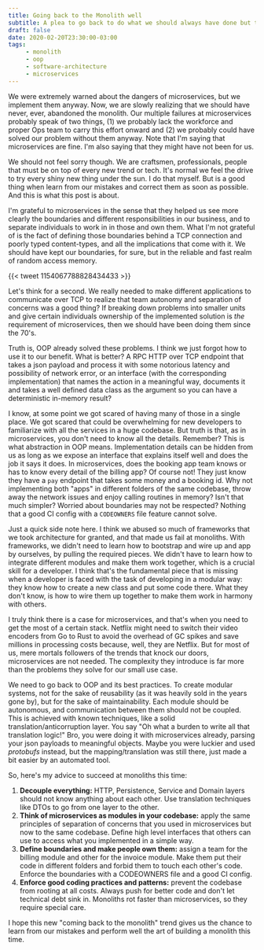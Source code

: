 ```yaml
---
title: Going back to the Monolith well
subtitle: A plea to go back to do what we should always have done but to do it right this time
draft: false
date: 2020-02-20T23:30:00-03:00
tags:
     - monolith
     - oop
     - software-architecture
     - microservices
---
```


We were extremely warned about the dangers of microservices, but we implement them anyway. Now, we are slowly realizing that we should have never, ever, abandoned the monolith. Our multiple failures at microservices probably speak of two things, (1) we probably lack the workforce and proper Ops team to carry this effort onward and (2) we probably could have solved our problem without them anyway. Note that I'm saying that microservices are fine. I'm also saying that they might have not been for us.

We should not feel sorry though. We are craftsmen, professionals, people that must be on top of every new trend or tech. It's normal we feel the drive to try every shiny new thing under the sun. I do that myself. But is a good thing when learn from our mistakes and correct them as soon as possible. And this is what this post is about.

I'm grateful to microservices in the sense that they helped us see more clearly the boundaries and different responsibilities in our business, and to separate individuals to work in in those and own them. What I'm not grateful of is the fact of defining those boundaries behind a TCP connection and poorly typed content-types, and all the implications that come with it. We should have kept our boundaries, for sure, but in the reliable and fast realm of random access memory.

{{< tweet 1154067788828434433 >}}

Let's think for a second. We really needed to make different applications to communicate over TCP to realize that team autonomy and separation of concerns was a good thing? If breaking down problems into smaller units and give certain individuals ownership of the implemented solution is *the* requirement of microservices, then we should have been doing them since the 70's.

Truth is, OOP already solved these problems. I think we just forgot how to use it to our benefit. What is better? A RPC HTTP over TCP endpoint that takes a json payload and process it with some notorious latency and possibility of network error, or an interface (with the corresponding implementation) that names the action in a meaningful way, documents it and takes a well defined data class as the argument so you can have a deterministic in-memory result?

I know, at some point we got scared of having many of those in a single place. We got scared that could be overwhelming for new developers to familiarize with all the services in a huge codebase. But truth is that, as in microservices, you don't need to know all the details. Remember? This is what abstraction in OOP means. Implementation details can be hidden from us as long as we expose an interface that explains itself well and does the job it says it does. In microservices, does the booking app team knows or has to know every detail of the billing app? Of course not! They just know they have a `pay` endpoint that takes some money and a booking id. Why not implementing both "apps" in different folders of the same codebase, throw away the network issues and enjoy calling routines in memory? Isn't that much simpler? Worried about boundaries may not be respected? Nothing that a good CI config with a `CODEOWNERS` file feature cannot solve.

Just a quick side note here. I think we abused so much of frameworks that we took architecture for granted, and that made us fail at monoliths. With frameworks, we didn't need to learn how to bootstrap and wire up and app by ourselves, by pulling the required pieces. We didn't have to learn how to integrate different modules and make them work together, which is a crucial skill for a developer. I think that's the fundamental piece that is missing when a developer is faced with the task of developing in a modular way: they know how to create a new class and put some code there. What they don't know, is how to wire them up together to make them work in harmony with others.

I truly think there is a case for microservices, and that's when you need to get the most of a certain stack. Netflix might need to switch their video encoders from Go to Rust to avoid the overhead of GC spikes and save millions in processing costs because, well, they are Netflix. But for most of us, mere mortals followers of the trends that knock our doors, microservices are not needed. The complexity they introduce is far more than the problems they solve for our small use case.

We need to go back to OOP and its best practices. To create modular systems, not for the sake of reusability (as it was heavily sold in the years gone by), but for the sake of maintainability. Each module should be autonomous, and communication between them should not be coupled. This is achieved with known techniques, like a solid translation/anticorruption layer. You say "Oh what a burden to write all that translation logic!" Bro, you were doing it with microservices already, parsing your json payloads to meaningful objects. Maybe you were luckier and used *protobufs* instead, but the mapping/translation was still there, just made a bit easier by an automated tool.

So, here's my advice to succeed at monoliths this time:

1. **Decouple everything:** HTTP, Persistence, Service and Domain layers should not know anything about each other. Use translation techniques like DTOs to go from one layer to the other.
2. **Think of microservices as modules in your codebase:** apply the same principles of separation of concerns that you used in microservices but now to the same codebase. Define high level interfaces that others can use to access what you implemented in a simple way.
3. **Define boundaries and make people own them:** assign a team for the billing module and other for the invoice module. Make them put their code in different folders and forbid them to touch each other's code. Enforce the boundaries with a CODEOWNERS file and a good CI config.
4. **Enforce good coding practices and patterns:** prevent the codebase from rooting at all costs. Always push for better code and don't let technical debt sink in. Monoliths rot faster than microservices, so they require special care.

I hope this new "coming back to the monolith" trend gives us the chance to learn from our mistakes and perform well the art of building a monolith this time.